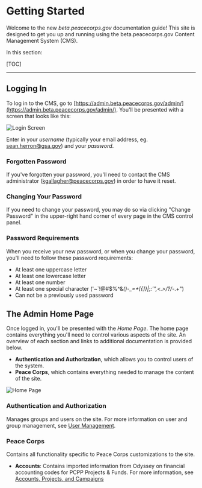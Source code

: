 <h1>Getting Started</h1>

Welcome to the new _beta.peacecorps.gov_ documentation guide! This site is designed to get you up and running using the beta.peacecorps.gov Content Management System (CMS).

In this section:

[TOC]

<hr>

## Logging In
To log in to the CMS, go to [https://admin.beta.peacecorps.gov/admin/](https://admin.beta.peacecorps.gov/admin/). You'll be presented with a screen that looks like this:

![Login Screen](images/login-screen.png)

Enter in your *username* (typically your email address, eg. sean.herron@gsa.gov) and your *password*.

### Forgotten Password
If you've forgotten your password, you'll need to contact the CMS administrator ([kgallagher@peacecorps.gov](mailto:kgallagher@peacecorps.gov)) in order to have it reset.

### Changing Your Password
If you need to change your password, you may do so via clicking "Change Password" in the upper-right hand corner of every page in the CMS control panel.

### Password Requirements
When you receive your new password, or when you change your password, you'll need to follow these password requirements:

- At least one uppercase letter
- At least one lowercase letter
- At least one number
- At least one special character ('~`!@#$%^&*()-_=+[{]}\|;:'",<.>/?/*-.+")
- Can not be a previously used password

## The Admin Home Page
Once logged in, you'll be presented with the _Home Page_. The home page contains everything you'll need to control various aspects of the site. An overview of each section and links to additional documentation is provided below.

- **Authentication and Authorization**, which allows you to control users of the system.
- **Peace Corps**, which contains everything needed to manage the content of the site.

![Home Page](images/homepage.png)

### Authentication and Authorization
Manages groups and users on the site. For more information on user and group management, see [User Management](user-management.md).

### Peace Corps
Contains all functionality specific to Peace Corps customizations to the site.

- **Accounts**: Contains imported information from Odyssey on financial accounting codes for PCPP Projects & Funds. For more information, see [Accounts, Projects, and Campaigns](pcpp.md#accounts-projects-and-campaigns)
